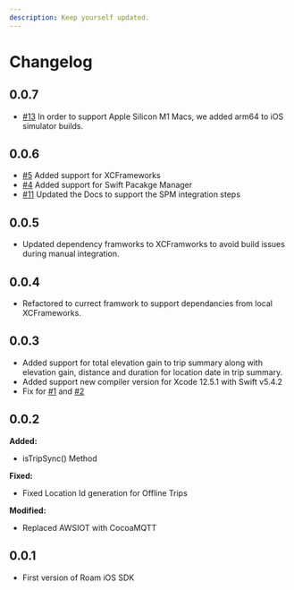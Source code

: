```yaml
---
description: Keep yourself updated.
---
```


# Changelog

## 0.0.7 <a id="[hardBreak]v3.0.1---(October-30,-2020)"></a>

* [\#13](https://github.com/roam-ai/roam-ios/issues/13) In order to support Apple Silicon M1 Macs, we added arm64 to iOS simulator builds.

## 0.0.6 <a id="[hardBreak]v3.0.1---(October-30,-2020)"></a>

* [\#5](https://github.com/roam-ai/roam-ios/issues/5) Added support for XCFrameworks
* [\#4](https://github.com/roam-ai/roam-ios/issues/4) Added support for Swift Pacakge Manager
* [\#11](https://github.com/roam-ai/roam-ios/issues/11) Updated the Docs to support the SPM integration steps

## 0.0.5 <a id="[hardBreak]v3.0.1---(October-30,-2020)"></a>

* Updated dependency framworks to XCFramworks to avoid build issues during manual integration.

## 0.0.4 <a id="[hardBreak]v3.0.1---(October-30,-2020)"></a>

* Refactored to currect framwork to support dependancies from local XCFrameworks.

## 0.0.3 <a id="[hardBreak]v3.0.1---(October-30,-2020)"></a>

* Added support for total elevation gain to trip summary along with elevation gain, distance and duration for location date in trip summary.
* Added support new compiler version for Xcode 12.5.1 with Swift v5.4.2
* Fix for [\#1](https://github.com/roam-ai/roam-ios/issues/1) and [\#2](https://github.com/roam-ai/roam-ios/issues/2)

## 0.0.2 <a id="[hardBreak]v3.0.1---(October-30,-2020)"></a>

**Added:**

* isTripSync\(\) Method

**Fixed:**

* Fixed Location Id generation for Offline Trips

**Modified:**

* Replaced AWSIOT with CocoaMQTT



## 0.0.1

* First version of Roam iOS SDK

